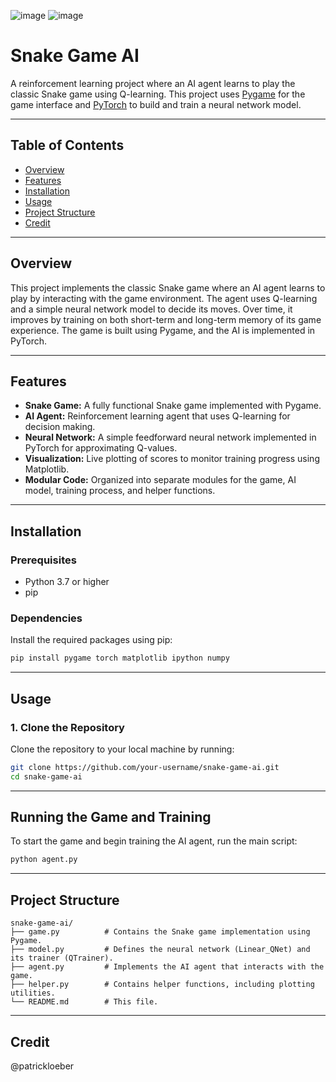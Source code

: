 ![image](https://github.com/user-attachments/assets/5658ccad-df0e-45f7-bd36-887b464c5f7c)
![image](https://github.com/user-attachments/assets/a08ab027-5050-433e-8b56-e33882e0ed0a)

# Snake Game AI

A reinforcement learning project where an AI agent learns to play the classic Snake game using Q-learning. This project uses [Pygame](https://www.pygame.org/) for the game interface and [PyTorch](https://pytorch.org/) to build and train a neural network model.

---

## Table of Contents

- [Overview](#overview)
- [Features](#features)
- [Installation](#installation)
- [Usage](#usage)
- [Project Structure](#project-structure)
- [Credit](#credit)

---

## Overview

This project implements the classic Snake game where an AI agent learns to play by interacting with the game environment. The agent uses Q-learning and a simple neural network model to decide its moves. Over time, it improves by training on both short-term and long-term memory of its game experience. The game is built using Pygame, and the AI is implemented in PyTorch.

---

## Features

- **Snake Game:** A fully functional Snake game implemented with Pygame.
- **AI Agent:** Reinforcement learning agent that uses Q-learning for decision making.
- **Neural Network:** A simple feedforward neural network implemented in PyTorch for approximating Q-values.
- **Visualization:** Live plotting of scores to monitor training progress using Matplotlib.
- **Modular Code:** Organized into separate modules for the game, AI model, training process, and helper functions.

---

## Installation

### Prerequisites

- Python 3.7 or higher
- pip

### Dependencies

Install the required packages using pip:

```bash
pip install pygame torch matplotlib ipython numpy
```

---

## Usage

### 1. Clone the Repository

Clone the repository to your local machine by running:

```bash
git clone https://github.com/your-username/snake-game-ai.git
cd snake-game-ai
```

---

## Running the Game and Training

To start the game and begin training the AI agent, run the main script:

```bash
python agent.py
```

---

## Project Structure

```plaintext
snake-game-ai/
├── game.py          # Contains the Snake game implementation using Pygame.
├── model.py         # Defines the neural network (Linear_QNet) and its trainer (QTrainer).
├── agent.py         # Implements the AI agent that interacts with the game.
├── helper.py        # Contains helper functions, including plotting utilities.
└── README.md        # This file.
```
---

## Credit 

@patrickloeber

